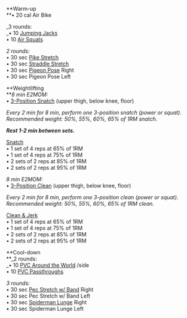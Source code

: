 **Warm-up  
**• 20 cal Air Bike

_3 rounds:  
_• 10 [Jumping Jacks](https://www.youtube.com/watch?v=4zxWEEyPJpU)  
• 10 [Air Squats](https://www.youtube.com/watch?v=C_VtOYc6j5c)

_2 rounds:_  
• 30 sec [Pike Stretch](https://www.youtube.com/watch?v=cjIznknOzU0)  
• 30 sec [Straddle Stretch](https://www.youtube.com/watch?v=gZHbm4LynYQ)  
• 30 sec [Pigeon Pose](https://www.youtube.com/watch?v=jQMsyrLowFw) Right  
• 30 sec Pigeon Pose Left

**Weightlifting  
**_8 min E2MOM:_  
• [3-Position Snatch](https://www.youtube.com/watch?v=XFBbCrVtTUE) (upper thigh, below knee, floor)

_Every 2 min for 8 min, perform one 3-position snatch (power or squat). Recommended weight: 50%, 55%, 60%, 65% of 1RM snatch._

**_Rest 1-2 min between sets._**

[Snatch](https://www.youtube.com/watch?v=9xQp2sldyts)  
• 1 set of 4 reps at 65% of 1RM  
• 1 set of 4 reps at 75% of 1RM  
• 2 sets of 2 reps at 85% of 1RM  
• 2 sets of 2 reps at 95% of 1RM

_8 min E2MOM:_  
• [3-Position Clean](https://www.youtube.com/watch?v=Vft3BcF-jx0) (upper thigh, below knee, floor)

_Every 2 min for 8 min, perform one 3-position clean (power or squat). Recommended weight: 50%, 55%, 60%, 65% of 1RM clean._

[Clean & Jerk](https://www.youtube.com/watch?v=yFSBGIPMa9A)  
• 1 set of 4 reps at 65% of 1RM  
• 1 set of 4 reps at 75% of 1RM  
• 2 sets of 2 reps at 85% of 1RM  
• 2 sets of 2 reps at 95% of 1RM

**Cool-down  
**_2 rounds:  
_• 10 [PVC Around the World](https://youtu.be/PhPzc4hCtBc?t=44s) /side  
• 10 [PVC Passthroughs](https://www.youtube.com/watch?v=MrKIfj397Gw)

_3 rounds:_  
• 30 sec [Pec Stretch w/ Band](https://www.youtube.com/watch?v=DhjH7brjzwY) Right  
• 30 sec Pec Stretch w/ Band Left  
• 30 sec [Spiderman Lunge](https://www.youtube.com/watch?v=K6-F0dUwV-s) Right  
• 30 sec Spiderman Lunge Left